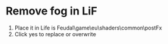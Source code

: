 # Remove fog in LiF
1. Place it in Life is Feudal\game\eu\shaders\common\postFx
2. Click yes to replace or overwrite

